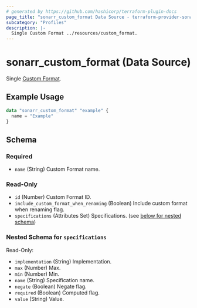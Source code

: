 ```yaml
---
# generated by https://github.com/hashicorp/terraform-plugin-docs
page_title: "sonarr_custom_format Data Source - terraform-provider-sonarr"
subcategory: "Profiles"
description: |-
  Single Custom Format ../resources/custom_format.
---
```


# sonarr_custom_format (Data Source)

<!-- subcategory:Profiles -->
Single [Custom Format](../resources/custom_format).

## Example Usage

```terraform
data "sonarr_custom_format" "example" {
  name = "Example"
}
```

<!-- schema generated by tfplugindocs -->
## Schema

### Required

- `name` (String) Custom Format name.

### Read-Only

- `id` (Number) Custom Format ID.
- `include_custom_format_when_renaming` (Boolean) Include custom format when renaming flag.
- `specifications` (Attributes Set) Specifications. (see [below for nested schema](#nestedatt--specifications))

<a id="nestedatt--specifications"></a>
### Nested Schema for `specifications`

Read-Only:

- `implementation` (String) Implementation.
- `max` (Number) Max.
- `min` (Number) Min.
- `name` (String) Specification name.
- `negate` (Boolean) Negate flag.
- `required` (Boolean) Computed flag.
- `value` (String) Value.
